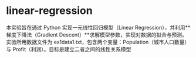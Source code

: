 # linear-regression
本实验旨在通过 Python 实现一元线性回归模型（Linear Regression），并利用**梯度下降法（Gradient Descent）**求解模型参数，实现对数据的拟合与预测。实验所用数据文件为 ex1data1.txt，包含两个变量：Population（城市人口数量）与 Profit（利润）。目标是建立二者之间的线性关系模型
